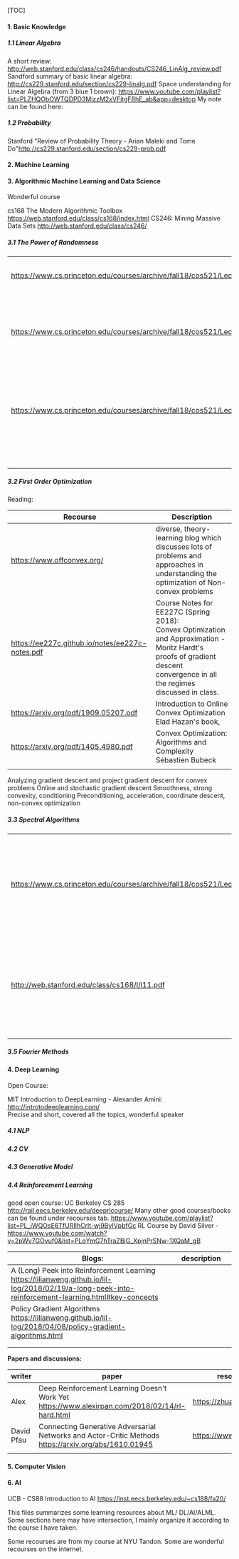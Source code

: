 [TOC]



#### 1. Basic Knowledge

##### 1.1 Linear Algebra

A short review: http://web.stanford.edu/class/cs246/handouts/CS246_LinAlg_review.pdf
Sandford summary of basic linear algebra: http://cs229.stanford.edu/section/cs229-linalg.pdf
Space understanding for Linear Algebra (from 3 blue 1 brown):
							https://www.youtube.com/playlist?list=PLZHQObOWTQDPD3MizzM2xVFitgF8hE_ab&app=desktop
							My note can be found here: 

##### 1.2 Probability

Stanford "Review of Probability Theory - Arian Maleki and Tome Do"http://cs229.stanford.edu/section/cs229-prob.pdf

#### 2. Machine Learning

#### 3. Algorithmic Machine Learning and Data Science

Wonderful course

cs168 The Modern Algorithmic Toolbox https://web.stanford.edu/class/cs168/index.html
CS246: Mining Massive Data Sets http://web.stanford.edu/class/cs246/

##### 3.1 The Power of Randomness

|                                                              |                                                              |
| ------------------------------------------------------------ | ------------------------------------------------------------ |
| https://www.cs.princeton.edu/courses/archive/fall18/cos521/Lectures/lec1.pdf | Typed notes for  hashing - Christopher Musco                 |
| https://www.cs.princeton.edu/courses/archive/fall18/cos521/Lectures/lec10.pdf | Typed notes - Christopher Musco: <br />Dimensionality reduction and the Johnson-Lindenstrauss Lemma |
| https://www.cs.princeton.edu/courses/archive/fall18/cos521/Lectures/lec12.pdf | Typed notes - Christopher Musco: <br /> Nearest Neighbor Search and Locality Sensitive Hashing |
|                                                              |                                                              |
|                                                              |                                                              |
|                                                              |                                                              |
|                                                              |                                                              |
|                                                              |                                                              |
|                                                              |                                                              |



##### 3.2 First Order Optimization

Reading:

| Recourse                                        | Description                                                  |
| ----------------------------------------------- | ------------------------------------------------------------ |
| https://www.offconvex.org/                      | diverse, theory-learning blog which discusses lots of problems and approaches in understanding the optimization of Non-convex problems |
| https://ee227c.github.io/notes/ee227c-notes.pdf | Course Notes for EE227C (Spring 2018): <br />Convex Optimization and Approximation - Moritz Hardt's <br />proofs of gradient descent convergence in all the regimes discussed in class. |
| https://arxiv.org/pdf/1909.05207.pdf            | Introduction to Online Convex Optimization <br />Elad Hazan's book, <br /> |
| https://arxiv.org/pdf/1405.4980.pdf             | Convex Optimization: Algorithms and Complexity<br />Sébastien Bubeck |
|                                                 |                                                              |

Analyzing gradient descent and project gradient descent for convex problems
Online and stochastic gradient descent
Smoothness, strong convexity, conditioning
Preconditioning, acceleration, coordinate descent, non-convex optimization

##### 3.3 Spectral Algorithms

|                                                              |                                                              |
| ------------------------------------------------------------ | ------------------------------------------------------------ |
| https://www.cs.princeton.edu/courses/archive/fall18/cos521/Lectures/lec14.pdf | Typed notes - Christopher Musco: <br />The Power Method and Spectral Methods for Graph Partitioning |
| http://web.stanford.edu/class/cs168/l/l11.pdf                | Standford CS168: The Modern Algorithmic Toolbox Lectures #11: Spectral Graph Theory, I |
|                                                              |                                                              |



##### 3.5 Fourier Methods





#### 4. Deep Learning

Open Course:

MIT Introduction to DeepLearning - Alexander Amini:  http://introtodeeplearning.com/  
														Precise and short, covered all the topics, wonderful speaker 

##### 4.1 NLP

##### 4.2 CV

##### 4.3 Generative Model

##### 4.4 Reinforcement Learning

good open course:
UC Berkeley CS 285 http://rail.eecs.berkeley.edu/deeprlcourse/  Many other good courses/books can be found under recourses tab.
									https://www.youtube.com/playlist?list=PL_iWQOsE6TfURIIhCrlt-wj9ByIVpbfGc
RL Course by David Silver - https://www.youtube.com/watch?v=2pWv7GOvuf0&list=PLqYmG7hTraZBiG_XpjnPrSNw-1XQaM_gB

| **Blogs:**                                                   | description |      |
| ------------------------------------------------------------ | ----------- | ---- |
| A (Long) Peek into Reinforcement Learning<br />https://lilianweng.github.io/lil-log/2018/02/19/a-long-peek-into-reinforcement-learning.html#key-concepts |             |      |
| Policy Gradient Algorithms<br />https://lilianweng.github.io/lil-log/2018/04/08/policy-gradient-algorithms.html |             |      |
|                                                              |             |      |
|                                                              |             |      |

**Papers and discussions:**

| writer     | paper                                                        | resource/review/explanation             | description                        |
| ---------- | ------------------------------------------------------------ | --------------------------------------- | ---------------------------------- |
| Alex       | Deep Reinforcement Learning Doesn't Work Yet <br /> https://www.alexirpan.com/2018/02/14/rl-hard.html | https://zhuanlan.zhihu.com/p/33936457   | some thing need to examine, for RL |
| David Pfau | Connecting Generative Adversarial Networks and Actor-Critic Methods<br />https://arxiv.org/abs/1610.01945 | https://www.zhihu.com/question/60167306 |                                    |
|            |                                                              |                                         |                                    |

#### 5. Computer Vision

#### 6. AI

UCB - CS88 Introduction to AI https://inst.eecs.berkeley.edu/~cs188/fa20/ 
								



This files summarizes some learning resources about ML/ DL/AI/ALML. Some sections here may have intersection, I mainly organize it according to the course I have taken.

Some recourses are from my course at NYU Tandon. Some are wonderful recourses on the internet.


